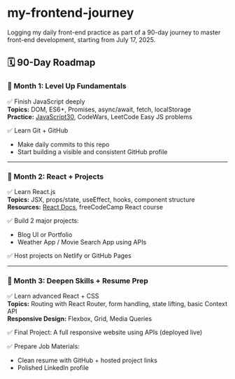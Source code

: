 # my-frontend-journey
Logging my daily front-end practice as part of a 90-day journey to master front-end development, starting from July 17, 2025.


## 🗓️ 90-Day Roadmap

### 🔹 Month 1: Level Up Fundamentals
✅ Finish JavaScript deeply  
**Topics:** DOM, ES6+, Promises, async/await, fetch, localStorage  
**Practice:** [JavaScript30](https://javascript30.com/), CodeWars, LeetCode Easy JS problems  

✅ Learn Git + GitHub  
- Make daily commits to this repo  
- Start building a visible and consistent GitHub profile  

---

### 🔹 Month 2: React + Projects
✅ Learn React.js  
**Topics:** JSX, props/state, useEffect, hooks, component structure  
**Resources:** [React Docs](https://reactjs.org/docs/getting-started.html), freeCodeCamp React course  

✅ Build 2 major projects:
- Blog UI or Portfolio  
- Weather App / Movie Search App using APIs  

✅ Host projects on Netlify or GitHub Pages  

---

### 🔹 Month 3: Deepen Skills + Resume Prep
✅ Learn advanced React + CSS  
**Topics:** Routing with React Router, form handling, state lifting, basic Context API  
**Responsive Design:** Flexbox, Grid, Media Queries  

✅ Final Project: A full responsive website using APIs (deployed live)

✅ Prepare Job Materials:
- Clean resume with GitHub + hosted project links  
- Polished LinkedIn profile  
